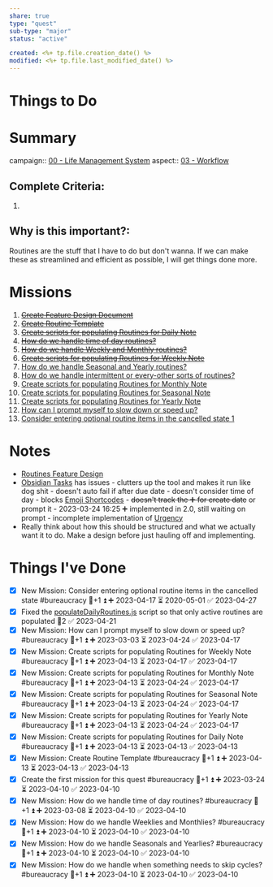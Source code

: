 ```yaml
---
share: true
type: "quest"
sub-type: "major"
status: "active"

created: <%+ tp.file.creation_date() %> 
modified: <%+ tp.file.last_modified_date() %>
---
```

 
 
# Things to Do




# Summary
campaign:: [00 - Life Management System](./00%20-%20Life%20Management%20System.md)
aspect:: [03 - Workflow](./03%20-%20Workflow.md)
## Complete Criteria:
1. 

## Why is this important?:
Routines are the stuff that I have to do but don't wanna.  If we can make these as streamlined and efficient as possible, I will get things done more.
# Missions
1. ~~[Create Feature Design Document](./Create%20Feature%20Design%20Document.md)~~
2. ~~[Create Routine Template](./Create%20Routine%20Template.md)~~
3. ~~[Create scripts for populating Routines for Daily Note](./Create%20scripts%20for%20populating%20Routines%20for%20Daily%20Note.md)~~
4. ~~[How do we handle time of day routines?](How%20do%20we%20handle%20time%20of%20day%20routines?.md)~~
5. ~~[How do we handle Weekly and Monthly routines?](How%20do%20we%20handle%20Weekly%20and%20Monthly%20routines?.md)~~
6. ~~[Create scripts for populating Routines for Weekly Note](./Create%20scripts%20for%20populating%20Routines%20for%20Weekly%20Note.md)~~
7. [How do we handle Seasonal and Yearly routines?](How%20do%20we%20handle%20Seasonal%20and%20Yearly%20routines?.md)
8. [How do we handle intermittent or every-other sorts of routines?](How%20do%20we%20handle%20intermittent%20or%20every-other%20sorts%20of%20routines?.md)
9. [Create scripts for populating Routines for Monthly Note](./Create%20scripts%20for%20populating%20Routines%20for%20Monthly%20Note.md)
10. [Create scripts for populating Routines for Seasonal Note](./Create%20scripts%20for%20populating%20Routines%20for%20Seasonal%20Note.md)
11. [Create scripts for populating Routines for Yearly Note](./Create%20scripts%20for%20populating%20Routines%20for%20Yearly%20Note.md)
12. [How can I prompt myself to slow down or speed up?](How%20can%20I%20prompt%20myself%20to%20slow%20down%20or%20speed%20up?.md)
13. [Consider entering optional routine items in the cancelled state 1 ](Consider%20entering%20optional%20routine%20items%20in%20the%20cancelled%20state%201.md)

# Notes


- [Routines Feature Design](./Routines%20Feature%20Design.md)
- [Obsidian Tasks](./Obsidian%20Tasks.md) has issues
	    - clutters up the tool and makes it run like dog shit
	    - doesn't auto fail if after due date
	    - doesn't consider time of day
	    - blocks [Emoji Shortcodes](Emoji%20Shortcodes.md)
	    - ~~doesn't track the ➕ for create date~~ or prompt it
		    - 2023-03-24 16:25 ➕ implemented in 2.0, still waiting on prompt
	    - incomplete implementation of [Urgency](Urgency.md)
- Really think about how this should be structured and what we actually want it to do.  Make a design before just hauling off and implementing.
# Things I've Done
- [x] New Mission: Consider entering optional routine items in the cancelled state #bureaucracy 🥄+1 ⏫ ➕ 2023-04-17 ⏳ 2020-05-01 ✅ 2023-04-27
- [x] Fixed the [populateDailyRoutines.js](./00%20-%20Life%20Management%20System/06%20-%20Scripts/populateDailyRoutines.js.md) script so that only active routines are populated 🥄2 ✅ 2023-04-21
- [x] New Mission: How can I prompt myself to slow down or speed up? #bureaucracy 🥄+1 ⏫ ➕ 2023-03-03 ⏳ 2023-04-24 ✅ 2023-04-17
- [x] New Mission: Create scripts for populating Routines for Weekly Note #bureaucracy 🥄+1 ⏫ ➕ 2023-04-13 ⏳ 2023-04-17 ✅ 2023-04-17
- [x] New Mission: Create scripts for populating Routines for Monthly Note #bureaucracy 🥄+1 ⏫ ➕ 2023-04-13 ⏳ 2023-04-24 ✅ 2023-04-17
- [x] New Mission: Create scripts for populating Routines for Seasonal Note #bureaucracy 🥄+1 ⏫ ➕ 2023-04-13 ⏳ 2023-04-24 ✅ 2023-04-17
- [x] New Mission: Create scripts for populating Routines for Yearly Note #bureaucracy 🥄+1 ⏫ ➕ 2023-04-13 ⏳ 2023-04-24 ✅ 2023-04-17
- [x] New Mission: Create scripts for populating Routines for Daily Note #bureaucracy 🥄+1 ⏫ ➕ 2023-04-13 ⏳ 2023-04-13 ✅ 2023-04-13
- [x] New Mission: Create Routine Template #bureaucracy 🥄+1 ⏫ ➕ 2023-04-13 ⏳ 2023-04-13 ✅ 2023-04-13
- [x] Create the first mission for this quest #bureaucracy 🥄+1 ⏫ ➕ 2023-03-24 ⏳ 2023-04-10 ✅ 2023-04-10
- [x] New Mission: How do we handle time of day routines? #bureaucracy 🥄+1 ⏫ ➕ 2023-03-08 ⏳ 2023-04-10 ✅ 2023-04-10
- [x] New Mission: How do we handle Weeklies and Monthlies? #bureaucracy 🥄+1 ⏫ ➕ 2023-04-10 ⏳ 2023-04-10 ✅ 2023-04-10
- [x] New Mission: How do we handle Seasonals and Yearlies? #bureaucracy 🥄+1 ⏫ ➕ 2023-04-10 ⏳ 2023-04-10 ✅ 2023-04-10
- [x] New Mission: How do we handle when something needs to skip cycles? #bureaucracy 🥄+1 ⏫ ➕ 2023-04-10 ⏳ 2023-04-10 ✅ 2023-04-10
